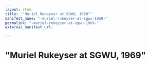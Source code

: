 ```yaml
---
layout: item
title: '"Muriel Rukeyser at SGWU, 1969"'
manifest_name: "-muriel-rukeyser-at-sgwu-1969-"
permalink: "-muriel-rukeyser-at-sgwu-1969-"
external_manifest_url: 

---
```

<!-- Add an essay or interpretive material below this line,
using HTML or markdown.  Do not modify this file above this line -->
# "Muriel Rukeyser at SGWU, 1969"
